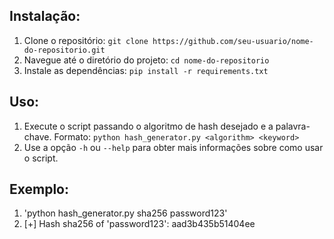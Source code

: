 ## Instalação:

1. Clone o repositório: `git clone https://github.com/seu-usuario/nome-do-repositorio.git`
2. Navegue até o diretório do projeto: `cd nome-do-repositorio`
3. Instale as dependências: `pip install -r requirements.txt`

## Uso:

1. Execute o script passando o algoritmo de hash desejado e a palavra-chave.
   Formato: `python hash_generator.py <algorithm> <keyword>`
2. Use a opção `-h` ou `--help` para obter mais informações sobre como usar o script.

## Exemplo:
1. 'python hash_generator.py sha256 password123'
2. [+] Hash sha256 of 'password123': aad3b435b51404ee






